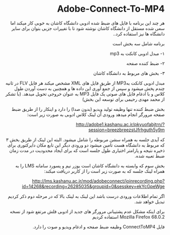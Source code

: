 <div dir="rtl">

# Adobe-Connect-To-MP4
هر چند این برنامه با فایل های ضبط شده ادوبی دانشگاه کاشان به خوبی کار میکند اما سعی شده مستقل از دانشگاه کاشان نوشته شود تا با تغییرات جزیی بتوان برای سایر دانشگاه ها نیز استفاده کرد..

برنامه شامل سه بخش است

۱- مبدل ادوبی کانکت به mp3

۲- ضبط کننده صفحه

۳- بخش های مربوط به دانشگاه کاشان

مبدل ادوبی کانکت بهMP3 از طریق فایل های XML مشخص میکند هر فایل FLV در ثانیه چندم پخش میشود و سپس از جمع آوری این داده ها و همچنین به دست آوردن طول کلاس و با ادغام فایل های صوتی یک فایل MP3 به عنوان خروجی تحویل میدهد. (با تشکر از محمد مهدی رحیمی برای توسعه این بخش)

بخش ضبط کننده تنها وظیفه تولید ویدیو (بدون صدا) را دارد و اینکار را از طریق ضبط صفحه مرورگر انجام میدهد ورودی آن لینک کلاس ادوبی به صورت زیر است:

http://adobe1.kashanu.ac.ir/pkyuofabjtrn/?session=breezbreezstJfrhguth5y9m

که  آیدی جلسه به همراه سشن مربوطه را شامل میشود. البته این لینک از طریق بخش ۳ که مربوط به دانشگاه هست تامین میشود
دو ورودی دیگر این تابع مکان دایرکتوری برای ذخیره نتیجه و پارامتر اختیاری طول جلسه است که برای ایجاد محدودیت در مدت زمان ضبط تعبیه شده. 

بخش سوم که وابسته به دانشگاه کاشان است یوزر نیم و پسورد سامانه LMS را به همراه لینک جلسه که به صورت زیر است را از کاربر دریافت میکند:

http://lms.kashanu.ac.ir/mod/adobeconnect/joinrecording.php?id=14268&recording=26285035&groupid=0&sesskey=ekYcGpeWge

اگر تمام اطلاعات ورودی درست باشد این لینک به لینک بالا که در مرحله دوم ذکر کردیم تبدیل خواهد شد.

برای اینکه مشکل عدم پشتیبانی مرورگر های جدید از ادوبی فلش مرتفع شود از نسخه Mozilla Firefox 68.0.2 استفاده کردیم

فایل ConnectToMP4 وظیفه ضبط صفحه و ادغام ویدیو و صوت را دارد.
